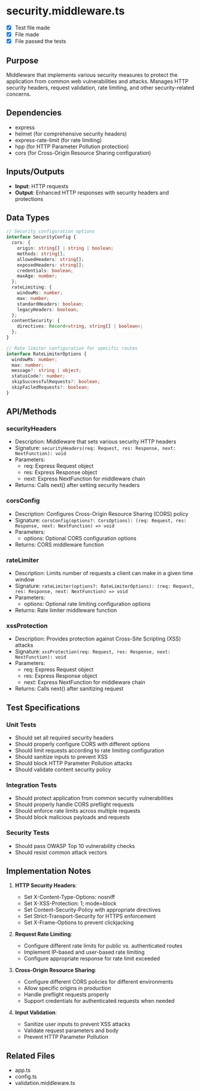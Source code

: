 # security.middleware.ts

- [x] Test file made
- [x] File made
- [x] File passed the tests

## Purpose

Middleware that implements various security measures to protect the application from common web vulnerabilities and attacks. Manages HTTP security headers, request validation, rate limiting, and other security-related concerns.

## Dependencies

- express
- helmet (for comprehensive security headers)
- express-rate-limit (for rate limiting)
- hpp (for HTTP Parameter Pollution protection)
- cors (for Cross-Origin Resource Sharing configuration)

## Inputs/Outputs

- **Input**: HTTP requests
- **Output**: Enhanced HTTP responses with security headers and protections

## Data Types

```typescript
// Security configuration options
interface SecurityConfig {
  cors: {
    origin: string[] | string | boolean;
    methods: string[];
    allowedHeaders: string[];
    exposedHeaders: string[];
    credentials: boolean;
    maxAge: number;
  };
  rateLimiting: {
    windowMs: number;
    max: number;
    standardHeaders: boolean;
    legacyHeaders: boolean;
  };
  contentSecurity: {
    directives: Record<string, string[] | boolean>;
  };
}

// Rate limiter configuration for specific routes
interface RateLimiterOptions {
  windowMs: number;
  max: number;
  message?: string | object;
  statusCode?: number;
  skipSuccessfulRequests?: boolean;
  skipFailedRequests?: boolean;
}
```

## API/Methods

### securityHeaders

- Description: Middleware that sets various security HTTP headers
- Signature: `securityHeaders(req: Request, res: Response, next: NextFunction): void`
- Parameters:
  - req: Express Request object
  - res: Express Response object
  - next: Express NextFunction for middleware chain
- Returns: Calls next() after setting security headers

### corsConfig

- Description: Configures Cross-Origin Resource Sharing (CORS) policy
- Signature: `corsConfig(options?: CorsOptions): (req: Request, res: Response, next: NextFunction) => void`
- Parameters:
  - options: Optional CORS configuration options
- Returns: CORS middleware function

### rateLimiter

- Description: Limits number of requests a client can make in a given time window
- Signature: `rateLimiter(options?: RateLimiterOptions): (req: Request, res: Response, next: NextFunction) => void`
- Parameters:
  - options: Optional rate limiting configuration options
- Returns: Rate limiter middleware function

### xssProtection

- Description: Provides protection against Cross-Site Scripting (XSS) attacks
- Signature: `xssProtection(req: Request, res: Response, next: NextFunction): void`
- Parameters:
  - req: Express Request object
  - res: Express Response object
  - next: Express NextFunction for middleware chain
- Returns: Calls next() after sanitizing request

## Test Specifications

### Unit Tests

- Should set all required security headers
- Should properly configure CORS with different options
- Should limit requests according to rate limiting configuration
- Should sanitize inputs to prevent XSS
- Should block HTTP Parameter Pollution attacks
- Should validate content security policy

### Integration Tests

- Should protect application from common security vulnerabilities
- Should properly handle CORS preflight requests
- Should enforce rate limits across multiple requests
- Should block malicious payloads and requests

### Security Tests

- Should pass OWASP Top 10 vulnerability checks
- Should resist common attack vectors

## Implementation Notes

1. **HTTP Security Headers**:

   - Set X-Content-Type-Options: nosniff
   - Set X-XSS-Protection: 1; mode=block
   - Set Content-Security-Policy with appropriate directives
   - Set Strict-Transport-Security for HTTPS enforcement
   - Set X-Frame-Options to prevent clickjacking

2. **Request Rate Limiting**:

   - Configure different rate limits for public vs. authenticated routes
   - Implement IP-based and user-based rate limiting
   - Configure appropriate response for rate limit exceeded

3. **Cross-Origin Resource Sharing**:

   - Configure different CORS policies for different environments
   - Allow specific origins in production
   - Handle preflight requests properly
   - Support credentials for authenticated requests when needed

4. **Input Validation**:
   - Sanitize user inputs to prevent XSS attacks
   - Validate request parameters and body
   - Prevent HTTP Parameter Pollution

## Related Files

- app.ts
- config.ts
- validation.middleware.ts
